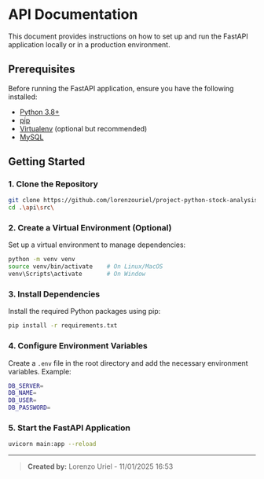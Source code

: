 # API Documentation

This document provides instructions on how to set up and run the FastAPI application locally or in a production environment.

## Prerequisites

Before running the FastAPI application, ensure you have the following installed:
- [Python 3.8+](https://www.python.org/)
- [pip](https://pip.pypa.io/en/stable/)
- [Virtualenv](https://virtualenv.pypa.io/en/stable/) (optional but recommended)
- [MySQL](https://hub.docker.com/_/mysql) 

## Getting Started

### 1. Clone the Repository

```bash
git clone https://github.com/lorenzouriel/project-python-stock-analysis.git
cd .\api\src\
```

### 2. Create a Virtual Environment (Optional)
Set up a virtual environment to manage dependencies:
```bash
python -m venv venv
source venv/bin/activate    # On Linux/MacOS
venv\Scripts\activate       # On Window
```

### 3. Install Dependencies
Install the required Python packages using pip:
```bash
pip install -r requirements.txt
```

### 4. Configure Environment Variables
Create a `.env` file in the root directory and add the necessary environment variables. Example:
```bash
DB_SERVER=
DB_NAME=
DB_USER=
DB_PASSWORD=
```

### 5. Start the FastAPI Application
```bash
uvicorn main:app --reload
```

---

> **Created by:** Lorenzo Uriel - 11/01/2025 16:53